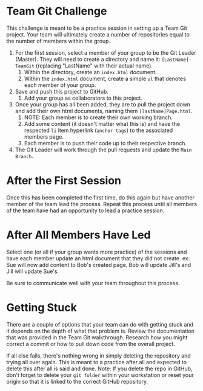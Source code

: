 # Team Git Challenge

This challenge is meant to be a practice session in setting up a Team Git project. Your team will ultimately create a number of repositories equal to the number of members within the group.

1. For the first session, select a member of your group to be the Git Leader (Master). They will need to create a directory and name it: `[LastName]-TeamGit` (replacing "LastName" with their actual name).
   1. Within the directory, create an `index.html` document.
   2. Within the `index.html` document, create a simple `ul` that denotes each member of your group.
2. Save and push this project to GitHub.
   1. Add your group as collaborators to this project.
3. Once your group has all been added, they are to pull the project down and add their own html documents, naming them `[lastName]Page.html`.
   1. NOTE: Each member is to create their own working branch.
   2. Add some content (it doesn't matter what this is) and have the respected `li` item hyperlink (`anchor tags`) to the associated members page.
   3. Each member is to push their code up to their respective branch.
4. The Git Leader will work through the pull requests and update the `Main Branch`.

# After the First Session

Once this has been completed the first time, do this again but have another member of the team lead the process. Repeat this process until all members of the team have had an opportunity to lead a practice session.

# After All Members Have Led

Select one (or all if your group wants more practice) of the sessions and have each member update an html document that they did not create.
ex: Sue will now add content to Bob's created page. Bob will update Jill's and Jill will update Sue's.

Be sure to communicate well with your team throughout this process.

# Getting Stuck

There are a couple of options that your team can do with getting stuck and it depends on the depth of what that problem is. Review the documentation that was provided in the Team Git walkthrough. Research how you might correct a commit or how to pull down code from the overall project.

If all else fails, there's nothing wrong in simply deleting the repository and trying all over again. This is meant to a practice after all and expected to delete this after all is said and done.
Note: If you delete the repo in GitHub, don't forget to delete your `git folder` within your workstation or reset your origin so that it is linked to the correct GitHub repository.
